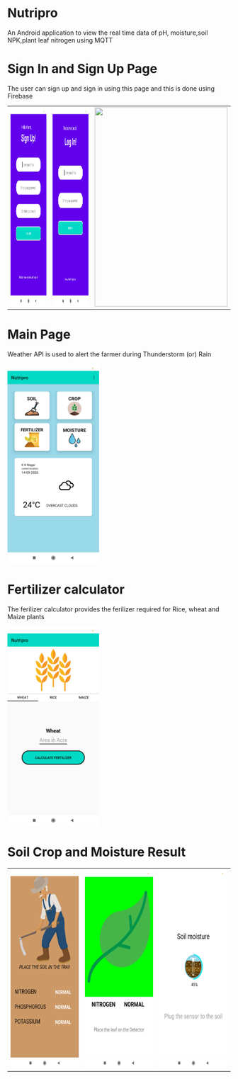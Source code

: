 # Nutripro
<p>An Android application to view the real time data of pH, moisture,soil NPK,plant leaf nitrogen using MQTT </p>
<h1>Sign In and Sign Up Page</h1>
<p> The user can sign up and sign in using this page and this is done using Firebase</p>
<table>
  <tr>
  <td><img height ="450" src="https://github.com/Jaisriram3600/Nutripro/blob/master/app/src/main/res/drawable/Screenshot_2020-09-14-22-36-08-909_com.blogspot.techyfruit360.nutripro.jpg"/></td>
    <td><img height ="450" src="https://github.com/Jaisriram3600/Nutripro/blob/master/app/src/main/res/drawable/Screenshot_2020-09-14-22-36-02-455_com.blogspot.techyfruit360.nutripro.jpg"/></td>
      
   <td> <img src="https://github.com/Jaisriram3600/Nutripro/blob/master/app/src/main/res/drawable/gif.gif" width="300" height="450"/></td>
  </tr>
</table>

<h1>Main Page</h1>
<p> Weather API is used to alert the farmer during Thunderstorm (or) Rain </p>
<img height ="450" src="https://github.com/Jaisriram3600/Nutripro/blob/master/app/src/main/res/drawable/Screenshot_2020-09-14-22-35-09-301_com.blogspot.techyfruit360.nutripro.jpg"/>
 
 <h1>Fertilizer calculator</h1>
 <p> The ferilizer calculator provides the ferilizer required for  Rice, wheat and Maize plants </p>
 <img height ="450" src="https://github.com/Jaisriram3600/Nutripro/blob/master/app/src/main/res/drawable/Screenshot_2020-09-14-22-35-18-984_com.blogspot.techyfruit360.nutripro.jpg"/>
 <table>
  <tr>
    <h1>Soil Crop and Moisture Result</h1>
   
  
  <td> <img height ="450" src="https://github.com/Jaisriram3600/Nutripro/blob/master/app/src/main/res/drawable/Screenshot_2020-09-14-22-35-45-744_com.blogspot.techyfruit360.nutripro.jpg"/></td>
  <td><img height ="450" src="https://github.com/Jaisriram3600/Nutripro/blob/master/app/src/main/res/drawable/Screenshot_2020-09-14-22-35-36-399_com.blogspot.techyfruit360.nutripro.jpg"/></td>
  <td>  <img height ="450" src="https://github.com/Jaisriram3600/Nutripro/blob/master/app/src/main/res/drawable/Screenshot_2020-09-14-22-35-24-346_com.blogspot.techyfruit360.nutripro.jpg"/></td>
 
  </tr>
</table>

